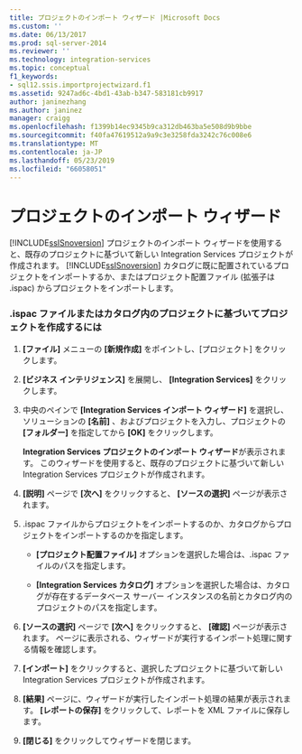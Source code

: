 ```yaml
---
title: プロジェクトのインポート ウィザード |Microsoft Docs
ms.custom: ''
ms.date: 06/13/2017
ms.prod: sql-server-2014
ms.reviewer: ''
ms.technology: integration-services
ms.topic: conceptual
f1_keywords:
- sql12.ssis.importprojectwizard.f1
ms.assetid: 9247ad6c-4bd1-43ab-b347-583181cb9917
author: janinezhang
ms.author: janinez
manager: craigg
ms.openlocfilehash: f1399b14ec9345b9ca312db463ba5e508d9b9bbe
ms.sourcegitcommit: f40fa47619512a9a9c3e3258fda3242c76c008e6
ms.translationtype: MT
ms.contentlocale: ja-JP
ms.lasthandoff: 05/23/2019
ms.locfileid: "66058051"
---
```

# <a name="import-project-wizard"></a>プロジェクトのインポート ウィザード
  [!INCLUDE[ssISnoversion](../includes/ssisnoversion-md.md)] プロジェクトのインポート ウィザードを使用すると、既存のプロジェクトに基づいて新しい Integration Services プロジェクトが作成されます。 [!INCLUDE[ssISnoversion](../includes/ssisnoversion-md.md)] カタログに既に配置されているプロジェクトをインポートするか、またはプロジェクト配置ファイル (拡張子は .ispac) からプロジェクトをインポートします。  
  
### <a name="to-create-a-project-based-on-a-project-in-ispac-file-or-in-catalog"></a>.ispac ファイルまたはカタログ内のプロジェクトに基づいてプロジェクトを作成するには  
  
1.  **[ファイル]** メニューの **[新規作成]** をポイントし、[プロジェクト] をクリックします。  
  
2.  **[ビジネス インテリジェンス]** を展開し、 **[Integration Services]** をクリックします。  
  
3.  中央のペインで **[Integration Services インポート ウィザード]** を選択し、ソリューションの **[名前]** 、およびプロジェクトを入力し、プロジェクトの **[フォルダー]** を指定してから **[OK]** をクリックします。  
  
     **Integration Services プロジェクトのインポート ウィザード**が表示されます。 このウィザードを使用すると、既存のプロジェクトに基づいて新しい Integration Services プロジェクトが作成されます。  
  
4.  **[説明]** ページで **[次へ]** をクリックすると、 **[ソースの選択]** ページが表示されます。  
  
5.  .ispac ファイルからプロジェクトをインポートするのか、カタログからプロジェクトをインポートするのかを指定します。  
  
    -   **[プロジェクト配置ファイル]** オプションを選択した場合は、.ispac ファイルのパスを指定します。  
  
    -   **[Integration Services カタログ]** オプションを選択した場合は、カタログが存在するデータベース サーバー インスタンスの名前とカタログ内のプロジェクトのパスを指定します。  
  
6.  **[ソースの選択]** ページで **[次へ]** をクリックすると、 **[確認]** ページが表示されます。 ページに表示される、ウィザードが実行するインポート処理に関する情報を確認します。  
  
7.  **[インポート]** をクリックすると、選択したプロジェクトに基づいて新しい Integration Services プロジェクトが作成されます。  
  
8.  **[結果]** ページに、ウィザードが実行したインポート処理の結果が表示されます。 **[レポートの保存]** をクリックして、レポートを XML ファイルに保存します。  
  
9. **[閉じる]** をクリックしてウィザードを閉じます。  
  
  
